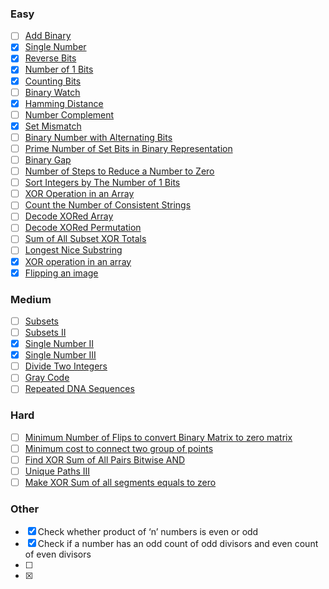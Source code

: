 ### Easy
- [ ] [Add Binary](https://leetcode.com/problems/add-binary/)
- [x] [Single Number](https://leetcode.com/problems/single-number/)
- [x] [Reverse Bits](https://leetcode.com/problems/reverse-bits/)
- [x] [Number of 1 Bits](https://leetcode.com/problems/number-of-1-bits/)
- [x] [Counting Bits](https://leetcode.com/problems/counting-bits/)
- [ ] [Binary Watch](https://leetcode.com/problems/binary-watch/)
- [x] [Hamming Distance](https://leetcode.com/problems/hamming-distance/)
- [ ] [Number Complement](https://leetcode.com/problems/number-complement/)
- [x] [Set Mismatch](https://leetcode.com/problems/set-mismatch/)
- [ ] [Binary Number with Alternating Bits](https://leetcode.com/problems/binary-number-with-alternating-bits/)
- [ ] [Prime Number of Set Bits in Binary Representation](https://leetcode.com/problems/prime-number-of-set-bits-in-binary-representation/)
- [ ] [Binary Gap](https://leetcode.com/problems/binary-gap/)
- [ ] [Number of Steps to Reduce a Number to Zero](https://leetcode.com/problems/number-of-steps-to-reduce-a-number-to-zero/)
- [ ] [Sort Integers by The Number of 1 Bits](https://leetcode.com/problems/sort-integers-by-the-number-of-1-bits/)
- [ ] [XOR Operation in an Array](https://leetcode.com/problems/xor-operation-in-an-array/)
- [ ] [Count the Number of Consistent Strings](https://leetcode.com/problems/count-the-number-of-consistent-strings/)
- [ ] [Decode XORed Array](https://leetcode.com/problems/decode-xored-array/)
- [ ] [Decode XORed Permutation](https://leetcode.com/problems/decode-xored-permutation)
- [ ] [Sum of All Subset XOR Totals](https://leetcode.com/problems/sum-of-all-subset-xor-totals/)
- [ ] [Longest Nice Substring](https://leetcode.com/problems/longest-nice-substring/)
- [x] [XOR operation in an array](https://leetcode.com/problems/xor-operation-in-an-array/)
- [x] [Flipping an image](https://leetcode.com/problems/flipping-an-image/)

### Medium
- [ ] [Subsets](https://leetcode.com/problems/subsets/)
- [ ] [Subsets II](https://leetcode.com/problems/subsets-ii/)
- [x] [Single Number II](https://leetcode.com/problems/single-number-ii/)
- [x] [Single Number III](https://leetcode.com/problems/single-number-iii/)
- [ ] [Divide Two Integers](https://leetcode.com/problems/divide-two-integers/)
- [ ] [Gray Code](https://leetcode.com/problems/gray-code/)
- [ ] [Repeated DNA Sequences](https://leetcode.com/problems/repeated-dna-sequences/)

### Hard
- [ ] [Minimum Number of Flips to convert Binary Matrix to zero matrix](https://leetcode.com/problems/minimum-number-of-flips-to-convert-binary-matrix-to-zero-matrix/)
- [ ] [Minimum cost to connect two group of points](https://leetcode.com/problems/minimum-cost-to-connect-two-groups-of-points/)
- [ ] [Find XOR Sum of All Pairs Bitwise AND](https://leetcode.com/problems/find-xor-sum-of-all-pairs-bitwise-and/)
- [ ] [Unique Paths III](https://leetcode.com/problems/unique-paths-iii)
- [ ] [Make XOR Sum of all segments equals to zero](https://leetcode.com/problems/make-the-xor-of-all-segments-equal-to-zero/)

### Other
- [x] Check whether product of ‘n’ numbers is even or odd
- [x] Check if a number has an odd count of odd divisors and even count of even divisors
- [ ]
- [x]